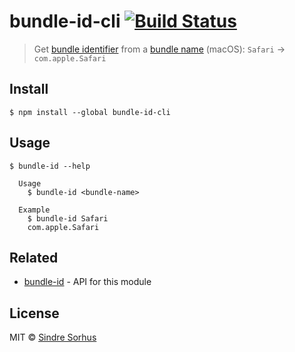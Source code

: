 # bundle-id-cli [![Build Status](https://travis-ci.org/sindresorhus/bundle-id-cli.svg?branch=master)](https://travis-ci.org/sindresorhus/bundle-id-cli)

> Get [bundle identifier](https://developer.apple.com/library/Mac/documentation/General/Reference/InfoPlistKeyReference/Articles/CoreFoundationKeys.html#//apple_ref/doc/plist/info/CFBundleIdentifier) from a [bundle name](https://developer.apple.com/library/Mac/documentation/General/Reference/InfoPlistKeyReference/Articles/CoreFoundationKeys.html#//apple_ref/doc/plist/info/CFBundleName) (macOS): `Safari` → `com.apple.Safari`


## Install

```
$ npm install --global bundle-id-cli
```


## Usage

```
$ bundle-id --help

  Usage
    $ bundle-id <bundle-name>

  Example
    $ bundle-id Safari
    com.apple.Safari
```


## Related

- [bundle-id](https://github.com/sindresorhus/bundle-id) - API for this module


## License

MIT © [Sindre Sorhus](http://sindresorhus.com)
